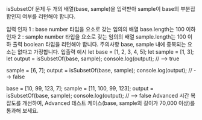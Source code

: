 isSubsetOf
문제
두 개의 배열(base, sample)을 입력받아 sample이 base의 부분집합인지 여부를 리턴해야 합니다.

입력
인자 1 : base
number 타입을 요소로 갖는 임의의 배열
base.length는 100 이하
인자 2 : sample
number 타입을 요소로 갖는 임의의 배열
sample.length는 100 이하
출력
boolean 타입을 리턴해야 합니다.
주의사항
base, sample 내에 중복되는 요소는 없다고 가정합니다.
입출력 예시
let base = [1, 2, 3, 4, 5];
let sample = [1, 3];
let output = isSubsetOf(base, sample);
console.log(output); // --> true

sample = [6, 7];
output = isSubsetOf(base, sample);
console.log(output); // --> false

base = [10, 99, 123, 7];
sample = [11, 100, 99, 123];
output = isSubsetOf(base, sample);
console.log(output); // --> false
Advanced
시간 복잡도를 개선하여, Advanced 테스트 케이스(base, sample의 길이가 70,000 이상)를 통과해 보세요.
